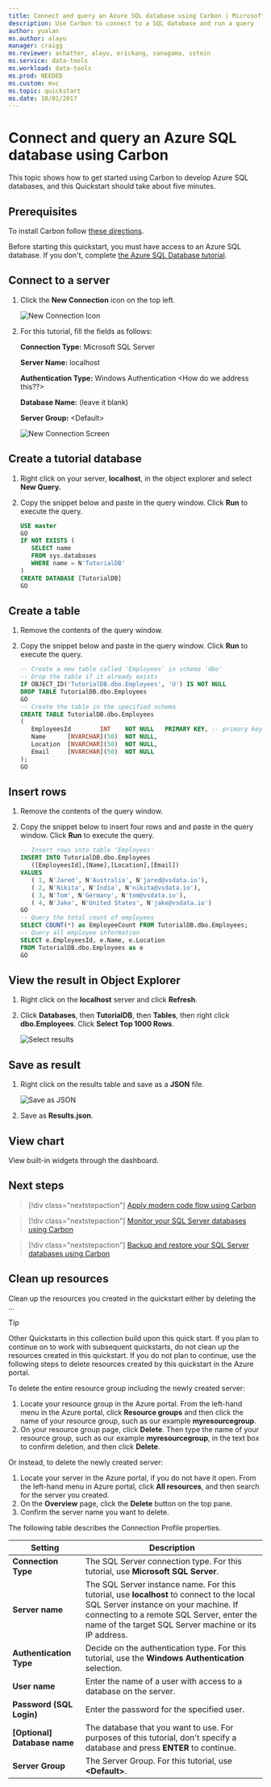 ```yaml
---
title: Connect and query an Azure SQL database using Carbon | Microsoft Docs
description: Use Carbon to connect to a SQL database and run a query
author: yualan
ms.author: alayu
manager: craigg
ms.reviewer: achatter, alayu, erickang, sanagama, sstein
ms.service: data-tools
ms.workload: data-tools
ms.prod: NEEDED
ms.custom: mvc
ms.topic: quickstart
ms.date: 10/01/2017
---
```


# Connect and query an Azure SQL database using Carbon
This topic shows how to get started using Carbon to develop Azure SQL databases, and this Quickstart should take about five minutes.

## Prerequisites
To install Carbon follow [these directions](download.md).

Before starting this quickstart, you must have access to an Azure SQL database. If you don't, complete [the Azure SQL Database tutorial](https://docs.microsoft.com/en-us/azure/sql-database/sql-database-get-started-portal).

## Connect to a server
1. Click the **New Connection** icon on the top left.
   
   ![New Connection Icon](media/quickstart-sql-server/new-connection-icon.png)

2. For this tutorial, fill the fields as follows:

   **Connection Type:** Microsoft SQL Server
 
   **Server Name:** localhost

   **Authentication Type:** Windows Authentication <How do we address this??>

   **Database Name:** (leave it blank)

   **Server Group:** \<Default\>

   ![New Connection Screen](media/quickstart-sql-server/new-connection-screen.png)

## Create a tutorial database
1. Right click on your server, **localhost**, in the object explorer and select **New Query.**


2. Copy the snippet below and paste in the query window. Click **Run** to execute the query.

   ```sql
   USE master
   GO
   IF NOT EXISTS (
      SELECT name
      FROM sys.databases
      WHERE name = N'TutorialDB'
   )
   CREATE DATABASE [TutorialDB]
   GO
   ```

## Create a table
1. Remove the contents of the query window.

2. Copy the snippet below and paste in the query window. Click **Run** to execute the query.
   ```sql
   -- Create a new table called 'Employees' in schema 'dbo'
   -- Drop the table if it already exists
   IF OBJECT_ID('TutorialDB.dbo.Employees', 'U') IS NOT NULL
   DROP TABLE TutorialDB.dbo.Employees
   GO
   -- Create the table in the specified schema
   CREATE TABLE TutorialDB.dbo.Employees
   (
      EmployeesId        INT    NOT NULL   PRIMARY KEY, -- primary key column
      Name      [NVARCHAR](50)  NOT NULL,
      Location  [NVARCHAR](50)  NOT NULL,
      Email     [NVARCHAR](50)  NOT NULL
   );
   GO
   ```

## Insert rows
1. Remove the contents of the query window.

2. Copy the snippet below to insert four rows and and paste in the query window. Click **Run** to execute the query.
   ```sql
   -- Insert rows into table 'Employees'
   INSERT INTO TutorialDB.dbo.Employees
      ([EmployeesId],[Name],[Location],[Email])
   VALUES
      ( 1, N'Jared', N'Australia', N'jared@vsdata.io'),
      ( 2, N'Nikita', N'India', N'nikita@vsdata.io'),
      ( 3, N'Tom', N'Germany', N'tom@vsdata.io'),
      ( 4, N'Jake', N'United States', N'jake@vsdata.io')   
   GO   
   -- Query the total count of employees
   SELECT COUNT(*) as EmployeeCount FROM TutorialDB.dbo.Employees;
   -- Query all employee information
   SELECT e.EmployeesId, e.Name, e.Location 
   FROM TutorialDB.dbo.Employees as e
   GO
   ```

## View the result in Object Explorer
1. Right click on the **localhost** server and click **Refresh**.

2. Click **Databases**, then **TutorialDB**, then **Tables**, then right click **dbo.Employees**. Click **Select Top 1000 Rows**.

   ![Select results](media/quickstart-sql-server/select-results.png)

## Save as result
1. Right click on the results table and save as a **JSON** file.

   ![Save as JSON](media/quickstart-sql-server/save-as-json.png)

2. Save as **Results.json**.

## View chart
View built-in widgets through the dashboard.

## Next steps
> [!div class="nextstepaction"]
> [Apply modern code flow using Carbon](tutorial-modern-code-flow-sql-server.md)

> [!div class="nextstepaction"]
> [Monitor your SQL Server databases using Carbon](tutorial-monitoring-sql-server.md)

> [!div class="nextstepaction"]
> [Backup and restore your SQL Server databases using Carbon](tutorial-backup-restore-sql-server.md)

## Clean up resources
Clean up the resources you created in the quickstart either by deleting the ...

> [!TIP]
> Other Quickstarts in this collection build upon this quick start. If you plan to continue on to work with subsequent quickstarts, do not clean up the resources created in this quickstart. If you do not plan to continue, use the following steps to delete resources created by this quickstart in the Azure portal.

To delete the entire resource group including the newly created server:
1.	Locate your resource group in the Azure portal. From the left-hand menu in the Azure portal, click **Resource groups** and then click the name of your resource group, such as our example **myresourcegroup**.
2.	On your resource group page, click **Delete**. Then type the name of your resource group, such as our example **myresourcegroup**, in the text box to confirm deletion, and then click **Delete**.

Or instead, to delete the newly created server:
1.	Locate your server in the Azure portal, if you do not have it open. From the left-hand menu in Azure portal, click **All resources**, and then search for the server you created.
2.	On the **Overview** page, click the **Delete** button on the top pane.
3.	Confirm the server name you want to delete.

   The following table describes the Connection Profile properties.

   | Setting | Description |
   |-----|-----|
   | **Connection Type** | The SQL Server connection type. For this tutorial, use **Microsoft SQL Server**. |
   | **Server name** | The SQL Server instance name. For this tutorial, use **localhost** to connect to the local SQL Server instance on your machine. If connecting to a remote SQL Server, enter the name of the target SQL Server machine or its IP address. |
   | **Authentication Type** | Decide on the authentication type. For this tutorial, use the **Windows Authentication** selection. |
   | **User name** | Enter the name of a user with access to a database on the server. |
   | **Password (SQL Login)** | Enter the password for the specified user. | 
   | **[Optional] Database name** | The database that you want to use. For purposes of this tutorial, don't specify a database and press **ENTER** to continue. |
   | **Server Group** | The Server Group. For this tutorial, use **\<Default\>**.
